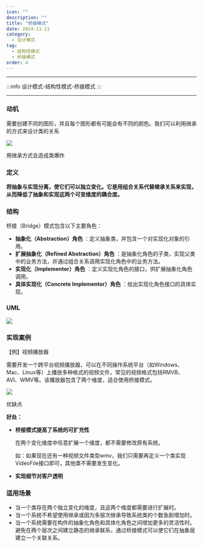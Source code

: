 ```yaml
---
icon: ""
description: ""
title: "桥接模式"
date: 2024-11-11
category:
  - 设计模式
tag:
  - 结构性模式
  - 桥接模式
order: 4
---
```


---

:::info
设计模式-结构性模式-桥接模式
:::

---

### 动机

需要创建不同的图形，并且每个图形都有可能会有不同的颜色。我们可以利用继承的方式来设计类的关系

![](https://drawingbed-686.pages.dev/myblog/202411101510116.png)

用继承方式会造成类爆炸

### 定义

**将抽象与实现分离，使它们可以独立变化。它是用组合关系代替继承关系来实现，从而降低了抽象和实现这两个可变维度的耦合度。**

### 结构

桥接（Bridge）模式包含以下主要角色：

- **抽象化（Abstraction）角色** ：定义抽象类，并包含一个对实现化对象的引用。
- **扩展抽象化（Refined Abstraction）角色** ：是抽象化角色的子类，实现父类中的业务方法，并通过组合关系调用实现化角色中的业务方法。
- **实现化（Implementor）角色** ：定义实现化角色的接口，供扩展抽象化角色调用。
- **具体实现化（Concrete Implementor）角色** ：给出实现化角色接口的具体实现。

### UML

![](https://drawingbed-686.pages.dev/myblog/202411101510730.png)

### 实现案例

【例】视频播放器

需要开发一个跨平台视频播放器，可以在不同操作系统平台（如Windows、Mac、Linux等）上播放多种格式的视频文件，常见的视频格式包括RMVB、AVI、WMV等。该播放器包含了两个维度，适合使用桥接模式。

![](https://drawingbed-686.pages.dev/myblog/202411101510094.png)

优缺点

**好处：**

- **桥接模式提高了系统的可扩充性**
    
    在两个变化维度中任意扩展一个维度，都不需要修改原有系统。
    
    如：如果现在还有一种视频文件类型wmv，我们只需要再定义一个类实现VideoFile接口即可，其他类不需要发生变化。
    
- **实现细节对客户透明**

### 适用场景

- 当一个类存在两个独立变化的维度，且这两个维度都需要进行扩展时。
- 当一个系统不希望使用继承或因为多层次继承导致系统类的个数急剧增加时。
- 当一个系统需要在构件的抽象化角色和具体化角色之间增加更多的灵活性时。避免在两个层次之间建立静态的继承联系，通过桥接模式可以使它们在抽象层建立一个关联关系。